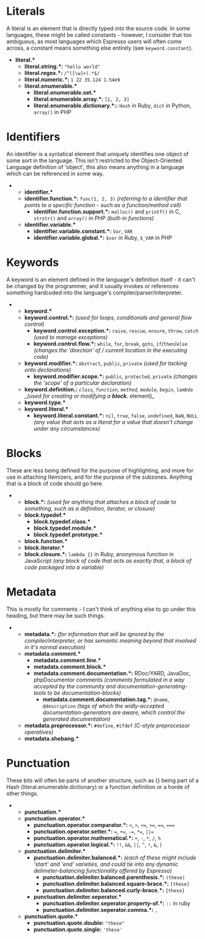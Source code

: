 # Literals
A literal is an element that is directly typed into the source code. In
some languages, these might be called constants - however, I consider that too
ambiguous, as most languages which Espresso users will often come across, a
constant means something else entirely (see `keyword.constant`).

- <b>literal.*</b>
  - <b>literal.string.*:</b> `"hello world"`
  - <b>literal.regex.*:</b> `/^([\w]+).*$/`
  - <b>literal.numeric.*:</b> `1 22 35.124 1.54e9`
  - <b>literal.enumerable.*</b>
    - <b>literal.enumerable.set.*</b>
    - <b>literal.enumerable.array.*:</b> `[1, 2, 3]`
    - <b>literal.enumerable.dictionary.*::</b> `Hash` in Ruby, `dict` in Python, `array()` in PHP

# Identifiers
An identifier is a syntatical element that uniquely identifies one object of
some sort in the language. This isn't restricted to the Object-Oriented
Language definition of 'object', this also means anything in a language which
can be referenced in some way.

- - <b>identifier.*</b> 
  - <b>identifier.function.*:</b> `func(1, 2, 3)` _(referring to a identifier that points to a specific function - such as a function/method call)_
    - <b>identifier.function.support.*:</b> `malloc()` and `printf()` in C, `strstr()` and `array()` in PHP _(built-in functions)_
  - <b>identifier.variable.*</b>
    - <b>identifier.variable.constant.*:</b> `Var`, `VAR`
    - <b>identifier.variable.global.*:</b> `$var` in Ruby, `$_VAR` in PHP

# Keywords
A keyword is an element defined in the language's definition itself - it can't
be changed by the programmer, and it usually invokes or references something
hardcoded into the language's compiler/parser/interpreter.

- - <b>keyword.*</b>
  - <b>keyword.control.*:</b> _(used for loops, conditionals and general flow control)_
    - <b>keyword.control.exception.*:</b> `raise`, `rescue`, `ensure`, `throw`, `catch` _(used to manage exceptions)_
    - <b>keyword.control.flow.*:</b> `while`, `for`, `break`, `goto`, `if`/`then`/`else` _(changes the 'direction' of / current location in the executing code)_
  - <b>keyword.modifier.*:</b> `abstract`, `public`, `private` _(used for tacking onto declarations)_
    - <b>keyword.modifier.scope.*:</b> `public`, `protected`, `private` _(changes the 'scope' of a particular declaration)_
  - <b>keyword.definition.*:</b> `class`, `function`, `method`, `module`, `begin`, `lambda` _(used for creating or modifying a <b>block.*</b> element)_
  - <b>keyword.type.*</b>
  - <b>keyword.literal.*</b>
    - <b>keyword.literal.constant.*:</b> `nil`, `true`, `false`, `undefined`, `NaN`, `NULL` _(any value that acts as a literal for a value that doesn't change under any circumstances)_

# Blocks
These are less being defined for the purpose of highlighting, and more for use
in attaching Itemizers, and for the purpose of the subzones. Anything that is
a block of code should go here.

- - <b>block.*:</b> _(used for anything that attaches a block of code to something, such as a definition, iterator, or closure)_
  - <b>block.typedef.*</b>
    - <b>block.typedef.class.*</b>
    - <b>block.typedef.module.*</b>
    - <b>block.typedef.prototype.*</b>
  - <b>block.function.*</b>
  - <b>block.iterator.*</b>
  - <b>block.closure.*:</b> `lambda {}` in Ruby, anonymous function in JavaScript _(any block of code that acts as exactly that, a block of code packaged into a variable)_

# Metadata
This is mostly for comments - I can't think of anything else to go under this
heading, but there may be such things.

- - <b>metadata.*:</b> _(for information that will be ignored by the compiler/interpreter, or has semantic meaning beyond that involved in it's normal execution)_
  - <b>metadata.comment.*</b>
    - <b>metadata.comment.line.*</b>
    - <b>metadata.comment.block.*</b>
    - <b>metadata.comment.documentation.*:</b> RDoc/YARD, JavaDoc, phpDocumentor comments _(comments formulated in a way accepted by the community and documentation-generating-tools to be documentation-blocks)_
      - <b>metadata.comment.documentation.tag.*:</b> `@name`, `@description` _(tags of which the widly-accepted documentation-generators are aware, which control the generated documentation)_
  - <b>metadata.preprocessor.*:</b> `#define`, `#ifdef` _(C-style preprocessor operatives)_
  - <b>metadata.shebang.*</b>

# Punctuation
These bits will often be parts of another structure, such as {} being part of
a Hash (literal.enumerable.dictionary) or a function definition or a horde of
other things.

- - <b>punctuation.*</b>
  - <b>punctuation.operator.*</b>
    - <b>punctuation.operator.comparator.*:</b> `<`, `>`, `<=`, `>=`, `==`, `===`
    - <b>punctuation.operator.setter.*:</b> `=`, `+=`, `-=`, `*=`, `||=`
    - <b>punctuation.operator.mathematical.*:</b> `+`, `-`, `*`, `/`, `%`
    - <b>punctuation.operator.logical.*:</b> `!!`, `&&`, `||`, `^`, `!`, `&`, `|`
  - <b>punctuation.delimiter.*</b>
    - <b>punctuation.delimiter.balanced.*:</b> _(each of these might include 'start' and 'end' varieties, and could tie into any dynamic delimeter-balancing functionality offered by Espresso)_
      - <b>punctuation.delimiter.balanced.parenthesis.*:</b> `(these)`
      - <b>punctuation.delimiter.balanced.square-brace.*:</b> `[these]`
      - <b>punctuation.delimiter.balanced.curly-brace.*:</b> `{these}`
    - <b>punctuation.delimiter.seperator.*</b>
      - <b>punctuation.delimiter.seperator.property-of.*:</b> `::` in ruby
      - <b>punctuation.delimiter.seperator.comma.*:</b> `,`
  - <b>punctuation.quote.*</b>
    - <b>punctuation.quote.double:</b> `"these"`
    - <b>punctuation.quote.single:</b> `'these'`
